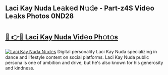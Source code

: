 ## Laci Kay Nuda Le𝚊k𝚎d N𝚞𝚍e - Part-z4S Vid𝚎o Le𝚊ks Photos 0ND28

# <h2><a href="http://fbdbf7l.evod.top/?m=Laci+Kay+Nuda">🔗 👉🔴 Laci Kay Nuda Vid𝚎o Ph𝚘t𝚘s</a></h2>

[![Laci Kay Nuda N𝚞d𝚎s](https://i.imgur.com/8V9OHl7.gif)](http://fbdbf7l.evod.top/?m=Laci+Kay+Nuda)
Digital personality Laci Kay Nuda specializing in dance and lifestyle content on social platforms. Laci Kay Nuda public persona is one of ambition and drive, but he's also known for his generosity and kindness. 
